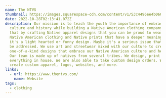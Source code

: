 ```yaml
---
name: The NTVS
thumbnail: https://images.squarespace-cdn.com/content/v1/53c4496ee4b060144ccb3e89/1452982324214-ZGU17IJMMVXPQOCGLTQF/NTVS_socialshare_squarespace.jpg
date: 2022-10-28T02:13:41.072Z
description: Our mission is to teach the youth the importance of embracing
  culture and history while building a Native American clothing company. We do
  that by crafting Native apparel designs that you can be proud to wear. Modern
  Native American clothing and Native prints that have a deeper meaning. Maybe
  it's a light hearted or funny design. Maybe it's a serious issue that needs to
  be addressed. We use art and streetwear mixed with our culture to create
  one-of-a-kind designs that embrace our Native American culture and heritage.
  Our team is made up of natives from several tribes. We design, print and ship
  everything in house. We are also able to take custom design orders. We can
  create custom apparel, logos, websites, and more.
links:
  - url: https://www.thentvs.com/
    name: Website
tags:
  - clothing
---
```

